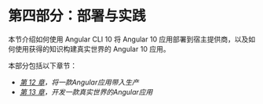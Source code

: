 # 第四部分：部署与实践

本节介绍如何使用 Angular CLI 10 将 Angular 10 应用部署到宿主提供商，以及如何使用获得的知识构建真实世界的 Angular 10 应用。

本部分包括以下章节：

*   [*第 12 章*](12.html#_idTextAnchor268)*，将一款Angular应用带入生产*
*   [*第 13 章*](13.html#_idTextAnchor275)*，开发一款真实世界的Angular应用*